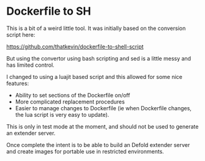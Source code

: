 # Dockerfile to SH

This is a bit of a weird little tool. It was initially based on the conversion script here:

https://github.com/thatkevin/dockerfile-to-shell-script

But using the convertor using bash scripting and sed is a little messy and has limited control.

I changed to using a luajit based script and this allowed for some nice features:

- Ability to set sections of the Dockerfile on/off
- More complicated replacement procedures
- Easier to manage changes to Dockerfile (ie when Dockerfile changes, the lua script is very easy to update).

This is only in test mode at the moment, and should not be used to generate an extender server. 

Once complete the intent is to be able to build an Defold extender server and create images for portable use in restricted environments.
